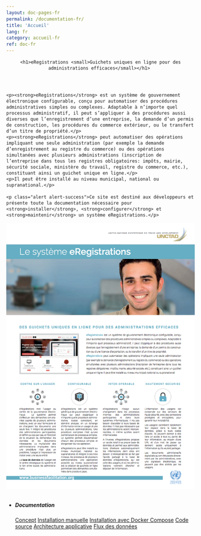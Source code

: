 ```yaml
---
layout: doc-pages-fr
permalink: /documentation-fr/
title: 'Accueil'
lang: fr
category: accueil-fr
ref: doc-fr
---
```


<header>
	
	<h1>eRegistrations <small>Guichets uniques en ligne pour des administrations efficaces</small></h1>	
	
</header>

<div class="row">	  
  <div class="col-md-7">
	  
	<p><strong>eRegistrations</strong> est un système de gouvernement électronique configurable, conçu pour automatiser des procédures administratives simples ou complexes. Adaptable à n’importe quel processus administratif, il peut s’appliquer à des procédures aussi diverses que l’enregistrement d’une entreprise, la demande d’un permis de construction, les procédures du commerce extérieur, ou le transfert d’un titre de propriété.</p>
	<p><strong>eRegistrations</strong> peut automatiser des opérations impliquant une seule administration (par exemple la demande d’enregistrement au registre du commerce) ou des opérations simultanées avec plusieurs administrations (inscription de l’entreprise dans tous les registres obligatoires: impôts, mairie, sécurité sociale, ministère du travail, registre du commerce, etc.), constituant ainsi un guichet unique en ligne.</p>
	<p>Il peut être installé au niveau municipal, national ou supranational.</p>	

	<p class="alert alert-success">Ce site est destiné aux développeurs et présente toute la documentation nécessaire pour <strong>installer</strong>, <strong>configurer</strong> et <strong>maintenir</strong> un système eRegistrations.</p>	  
  </div>
  <div class="col-md-4">
	  <a class="btn btn-default" href="http://businessfacilitation.org/assets/documents/pdf/UNCTAD-eRegistrations-FR.pdf" data-lity><img class="img-responsive img-thumbnail" src="../img/brochure-fr.png"></a>
  </div>	  
</div>


<ul class="categorized-view view-col-3" style="margin-top:30px;">
  <li style="height: 227px;">
    <h5>Documentation</h5>
    <a href="/documentation-fr/concept/">Concept</a>
    <a href="/documentation-fr/installation/manuelle">Installation manuelle</a>
    <a href="/documentation-fr/installation/automatique">Installation avec Docker Compose</a>
    <a href="/documentation-fr/description/code-source">Code source</a>
    <a href="/documentation-fr/architecture/presentation">Architecture applicative</a>
    <a href="/documentation-fr/architecture/flux">Flux des données</a>
  </li>
</ul>